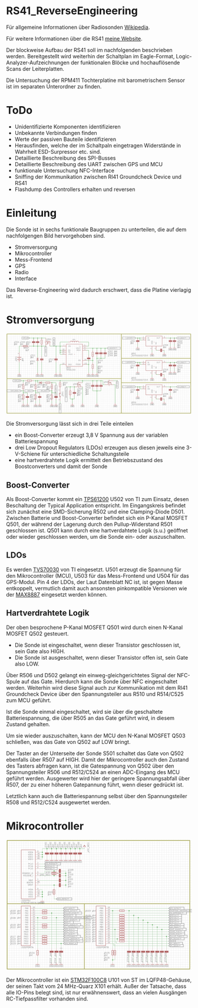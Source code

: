 # RS41_ReverseEngineering
Für allgemeine Informationen über Radiosonden [Wikipedia](https://de.wikipedia.org/wiki/Radiosonde).

Für weitere Informationen über die RS41 [meine Website](https://example.com).

Der blockweise Aufbau der RS41 soll im nachfolgenden beschrieben werden. Bereitgestellt wird weiterhin der Schaltplan im Eagle-Format, Logic-Analyzer-Aufzeichnungen der funktionalen Blöcke und hochauflösende Scans der Leiterplatten.

Die Untersuchung der RPM411 Tochterplatine mit barometrischem Sensor ist im separaten Unterordner zu finden.

# ToDo
* Unidentifizierte Komponenten identifizieren
* Unbekannte Verbindungen finden
* Werte der passiven Bauteile identifizieren
* Herausfinden, welche der im Schaltpaln eingetragen Widerstände in Wahrheit ESD-Surpressor etc. sind.
* Detaillierte Beschreibung des SPI-Busses
* Detaillierte Beschreibung des UART zwischen GPS und MCU
* funktionale Untersuchung NFC-Interface
* Sniffing der Kommunikation zwischen RI41 Groundcheck Device und RS41
* Flashdump des Controllers erhalten und reversen

# Einleitung
Die Sonde ist in sechs funktionale Baugruppen zu unterteilen, die auf dem nachfolgengen Bild hervorgehoben sind.

* Stromversorgung
* Mikrocontroller
* Mess-Frontend
* GPS
* Radio
* Interface

Das Reverse-Engineering wird dadurch erschwert, dass die Platine vierlagig ist.

# Stromversorgung
![Power Supply](__used_img__/supply_sch.png?raw=true "Power Supply")

Die Stromversorgung lässt sich in drei Teile einteilen

* ein Boost-Converter erzeugt 3,8 V Spannung aus der variablen Batteriespannung
* drei Low Dropout Regulators (LDOs) erzeugen aus diesen jeweils eine 3-V-Schiene für unterschiedliche Schaltungsteile
* eine hartverdrahtete Logik ermittelt den Betriebszustand des Boostconverters und damit der Sonde

## Boost-Converter
Als Boost-Converter kommt ein [TPS61200](http://www.ti.com/lit/ds/symlink/tps61200.pdf) U502 von TI zum Einsatz, desen Beschaltung der Typical Application entspricht. Im Eingangskreis befindet sich zunächst eine SMD-Sicherung R502 und eine Clamping-Diode D501. Zwischen Batterie und Boost-Converter befindet sich ein P-Kanal MOSFET Q501, der während der Lagerung durch den Pullup-Widerstand R501 geschlossen ist. Q501 kann durch eine hartverdahtete Logik (s.u.) geöffnet oder wieder geschlossen werden, um die Sonde ein- oder auszuschalten.

## LDOs
Es werden [TVS70030](http://www.ti.com/lit/ds/symlink/tlv700-q1.pdf) von TI eingesetzt. U501 erzeugt die Spannung für den Mikrocontroller (MCU), U503 für das Mess-Frontend und U504 für das GPS-Modul. Pin 4 der LDOs, der Laut Datenblatt NC ist, ist gegen Masse entkoppelt, vermutlich damit auch ansonsten pinkompatible Versionen wie der [MAX8887](https://datasheets.maximintegrated.com/en/ds/MAX8887-MAX8888.pdf) eingesetzt werden können.

## Hartverdrahtete Logik
Der oben besprochene P-Kanal MOSFET Q501 wird durch einen N-Kanal MOSFET Q502 gesteuert. 
* Die Sonde ist eingeschaltet, wenn dieser Transistor geschlossen ist, sein Gate also HIGH.
* Die Sonde ist ausgeschaltet, wenn dieser Transistor offen ist, sein Gate also LOW.

Über R506 und D502 gelangt ein einweg-gleichgerichtetes Signal der NFC-Spule auf das Gate. Hierdurch kann die Sonde über NFC eingeschaltet werden. Weiterhin wird diese Signal auch zur Kommunikation mit dem RI41 Groundcheck Device über den Spannungsteiler aus R510 und R514/C525 zum MCU geführt.

Ist die Sonde einmal eingeschaltet, wird sie über die geschaltete Batteriespannung, die über R505 an das Gate geführt wird, in diesem Zustand gehalten.

Um sie wieder auszuschalten, kann der MCU den N-Kanal MOSFET Q503 schließen, was das Gate von Q502 auf LOW bringt.

Der Taster an der Unterseite der Sonde S501 schaltet das Gate von Q502 ebenfalls über R507 auf HIGH. Damit der Mikrocontroller auch den Zustand des Tasters abfragen kann, ist die Gatespannung von Q502 über den Spannungsteiler R506 und R512/C524 an einen ADC-Eingang des MCU geführt werden. Ausgewerter wird hier der geringere Spannungsabfall über R507, der zu einer höheren Gatepannung führt, wenn dieser gedrückt ist.

Letztlich kann auch die Batteriespannung selbst über den Spannungsteiler R508 und R512/C524 ausgewertet werden.

# Mikrocontroller
![Microcontroller](__used_img__/mcu_sch.png?raw=true "Microcontroller")

Der Mikrocontroller ist ein [STM32F100C8](https://www.st.com/resource/en/datasheet/stm32f100c8.pdf) U101 von ST im LQFP48-Gehäuse, der seinen Takt vom  24 MHz-Quarz X101 erhält. Außer der Tatsache, dass alle IO-Pins belegt sind, ist nur erwähnenswert, dass an vielen Ausgängen RC-Tiefpassfilter vorhanden sind.


